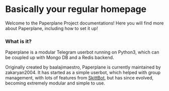 Basically your regular homepage
===============================

Welcome to the Paperplane Project documentations!
Here you will find more about Paperplane, including how to set it up!

### What is it?

Paperplane is a modular Telegram userbot running on Python3, which can be coupled up with Mongo DB and a Redis backend.

Originally created by baalajimaestro, Paperplane is currently maintained by zakaryan2004. It has started as a simple userbot, which helped with group management, with lots of features from [SkittBot](https://github.com/skittles9823/SkittBot), but has since evolved, becoming extremely modular and simple to use.
